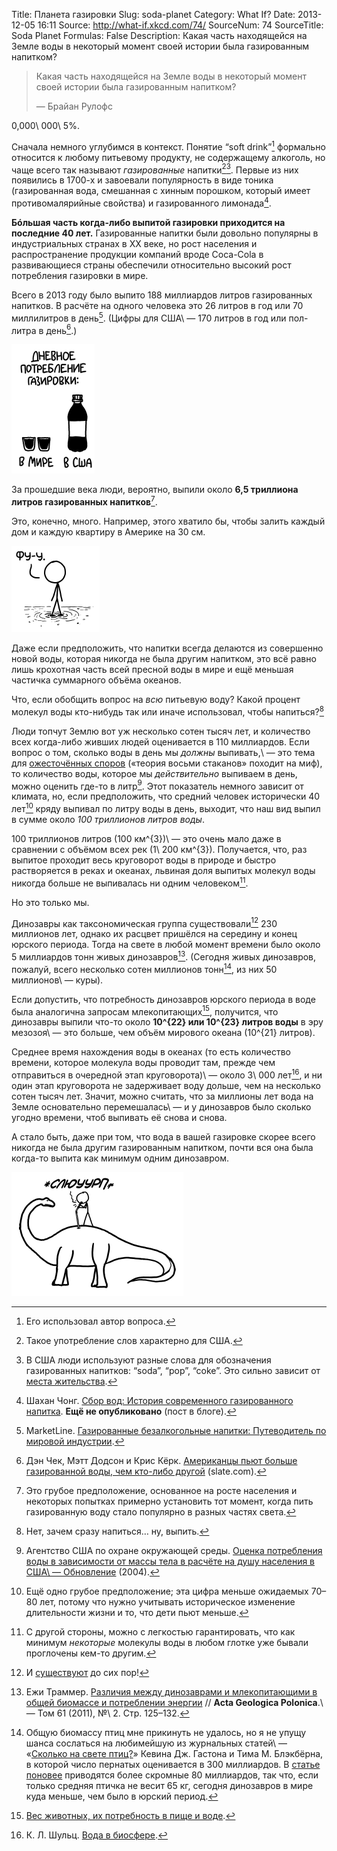 Title: Планета газировки
Slug: soda-planet
Category: What If?
Date: 2013-12-05 16:11
Source: http://what-if.xkcd.com/74/
SourceNum: 74
SourceTitle: Soda Planet
Formulas: False
Description: Какая часть находящейся на Земле воды в некоторый момент своей истории была газированным напитком?

> Какая часть находящейся на Земле воды в некоторый момент своей истории была газированным напитком?
>
> — Брайан Рулофс

0,000\ 000\ 5%.

Сначала немного углубимся в контекст. Понятие “soft drink”[^a] формально относится к любому питьевому продукту, не содержащему алкоголь, но чаще всего так называют _газированные_ напитки[^b][^1]. Первые из них появились в 1700-х и завоевали популярность в виде тоника (газированная вода, смешанная с хинным порошком, который имеет противомалярийные свойства) и газированного лимонада[^2].

[^a]: Его использовал автор вопроса.

[^b]: Такое употребление слов характерно для США.

[^1]: В США люди используют разные слова для обозначения газированных напитков: “soda”, “pop”, “coke”[^c]. Это сильно зависит от [места жительства][1].

[^c]: Переводится примерно как «содовая», «шипучка» и «кола».

[^2]: Шахан Чонг. [Сбор вод: История современного газированного напитка][2]. **Ещё не опубликовано** (пост в блоге).

**Бóльшая часть когда-либо выпитой газировки приходится на последние 40 лет.** Газированные напитки были довольно популярны в индустриальных странах в XX веке, но рост населения и распространение продукции компаний вроде Coca-Cola в развивающиеся страны обеспечили относительно высокий рост потребления газировки в мире.

Всего в 2013 году было выпито 188 миллиардов литров газированных напитков. В расчёте на одного человека это 26 литров в год или 70 миллилитров в день[^3]. (Цифры для США\ — 170 литров в год или пол-литра в день[^4].)

[^3]: MarketLine. [Газированные безалкогольные напитки: Путеводитель по мировой индустрии][3].

[^4]: Дэн Чек, Мэтт Додсон и Крис Кёрк. [Американцы пьют больше газированной воды, чем кто-либо другой][4] (slate.com).

![](/uploads/074-soda-planet/soda_usworld_ru.png "И ведь каждая бутылка газировки\ — это парочка «Киндер-сюрпризов».")

За прошедшие века люди, вероятно, выпили около **6,5 триллиона литров газированных напитков**[^5].

[^5]: Это грубое предположение, основанное на росте населения и некоторых попытках примерно установить тот момент, когда пить газированную воду стало популярно в разных частях света.

Это, конечно, много. Например, этого хватило бы, чтобы залить каждый дом и каждую квартиру в Америке на 30 см.

![](/uploads/074-soda-planet/soda_floor_ru.png "Скоро вернусь, ввёл на Amazon\'е «соломинка до пола».")

Даже если предположить, что напитки всегда делаются из совершенно новой воды, которая никогда не была другим напитком, это всё равно лишь крохотная часть всей пресной воды в мире и ещё меньшая частичка суммарного объёма океанов.

Что, если обобщить вопрос на _всю_ питьевую воду? Какой процент молекул воды кто-нибудь так или иначе использовал, чтобы напиться?[^6]

[^6]: Нет, зачем сразу напиться… ну, выпить.

Люди топчут Землю вот уж несколько сотен тысяч лет, и количество всех когда-либо живших людей оценивается в 110 миллиардов. Если вопрос о том, сколько воды в день мы _должны_ выпивать,\ — это тема для [ожесточённых споров][5] («теория восьми стаканов» походит на миф), то количество воды, которое мы _действительно_ выпиваем в день, можно оценить где-то в литр[^7]. Этот показатель немного зависит от климата, но, если предположить, что средний человек исторически 40 лет[^8] кряду выпивал по литру воды в день, выходит, что наш вид выпил в сумме около *100 триллионов литров воды*.

[^7]: Агентство США по охране окружающей среды. [Оценка потребления воды в зависимости от массы тела в расчёте на душу населения в США\ — Обновление][6] (2004).

[^8]: Ещё одно грубое предположение; эта цифра меньше ожидаемых 70–80 лет, потому что нужно учитывать историческое изменение длительности жизни и то, что дети пьют меньше.

100 триллионов литров (100 км^{3})\ — это очень мало даже в сравнении с объёмом всех рек (1\ 200 км^{3}). Получается, что, раз выпитое проходит весь круговорот воды в природе и быстро растворяется в реках и океанах, львиная доля выпитых молекул воды никогда больше не выпивалась ни одним человеком[^9].

[^9]: С другой стороны, можно с легкостью гарантировать, что как минимум _некоторые_ молекулы воды в любом глотке уже бывали проглочены кем-то другим.

Но это только мы.

Динозавры как таксономическая группа существовали[^10] 230 миллионов лет, однако их расцвет пришёлся на середину и конец юрского периода. Тогда на свете в любой момент времени было около 5 миллиардов тонн живых динозавров[^11]. (Сегодня живых динозавров, пожалуй, всего несколько сотен миллионов тонн[^12], из них 50 миллионов\ — куры).

[^10]: И [существуют][7] до сих пор!

[^11]: Ежи Траммер. [Различия между динозаврами и млекопитающими в общей биомассе и потреблении энергии][8] // **Acta Geologica Polonica**.\ — Том 61 (2011), №\ 2. Стр. 125–132.

[^12]: Общую биомассу птиц мне прикинуть не удалось, но я не упущу шанса сослаться на любимейшую из журнальных статей\ — «[Сколько на свете птиц?][9]» Кевина Дж. Гастона и Тима М. Блэкбёрна, в которой число пернатых оценивается в 300 миллиардов. В [статье поновее][10] приводятся более скромные 80 миллиардов, так что, если только средняя птичка не весит 65 кг, сегодня динозавров в мире куда меньше, чем было в юрский период.

Если допустить, что потребность динозавров юрского периода в воде была аналогична запросам млекопитающих[^13], получится, что динозавры выпили что-то около **10^{22} или 10^{23} литров воды** в эру мезозоя\ — это больше, чем объём мирового океана (10^{21} литров).

[^13]: [Вес животных, их потребность в пище и воде][11].

Среднее время нахождения воды в океанах (то есть количество времени, которое молекула воды проводит там, прежде чем отправиться в очередной этап круговорота)\ — около 3\ 000 лет[^14], и ни один этап круговорота не задерживает воду дольше, чем на несколько сотен тысяч лет. Значит, можно считать, что за миллионы лет вода на Земле основательно перемешалась\ — и у динозавров было сколько угодно времени, чтоб выпивать её снова и снова.

[^14]: К. Л. Шульц. [Вода в биосфере][12].

А стало быть, даже при том, что вода в вашей газировке скорее всего никогда не была другим газированным напитком, почти вся она была когда-то выпита как минимум одним динозавром.

![](/uploads/074-soda-planet/soda_dinosaur_ru.png "*слюууууурп*\ — РРРРРРР\ — Прости.")

[1]: http://www.popvssoda.com/

[2]: http://scheong.wordpress.com/2011/03/27/taking-the-waters-the-history-of-the-modern-soft-drink/

[3]: http://www.reportlinker.com/p0171897-summary/Carbonated-Soft-Drinks-Global-Industry-Guide.html

[4]: http://www.slate.com/articles/health_and_science/map_of_the_week/2012/07/map_of_soda_consumption_americans_drink_more_than_anyone_else_.html

[5]: https://www.google.com/search?q=стаканов+воды+в+день

[6]: http://water.epa.gov/action/advisories/drinking/upload/2005_05_06_criteria_drinking_percapita_2004.pdf

[7]: http://xkcd.com/1211

[8]: http://agp.org.pl/table/pdf/61-2/trammer.pdf

[9]: http://link.springer.com/article/10.1023%2FA%3A1018341530497

[10]: http://rspb.royalsocietypublishing.org/content/270/1521/1293.full.pdf

[11]: http://www.env.gov.bc.ca/wat/wq/reference/foodandwater.html

[12]: http://www.esf.edu/efb/schulz/Limnology/hydrologic.html
